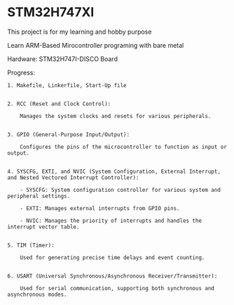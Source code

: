 # STM32H747XI

This project is for my learning and hobby purpose

Learn ARM-Based Mirocontroller programing with bare metal

Hardware: STM32H747I-DISCO Board

Progress:

    1. Makefile, Linkerfile, Start-Up file


    2. RCC (Reset and Clock Control):

        Manages the system clocks and resets for various peripherals.


    3. GPIO (General-Purpose Input/Output):

        Configures the pins of the microcontroller to function as input or output.


    4. SYSCFG, EXTI, and NVIC (System Configuration, External Interrupt, and Nested Vectored Interrupt Controller):

        - SYSCFG: System configuration controller for various system and peripheral settings.

        - EXTI: Manages external interrupts from GPIO pins.

        - NVIC: Manages the priority of interrupts and handles the interrupt vector table.


    5. TIM (Timer):

        Used for generating precise time delays and event counting.


    6. USART (Universal Synchronous/Asynchronous Receiver/Transmitter):

        Used for serial communication, supporting both synchronous and asynchronous modes.
